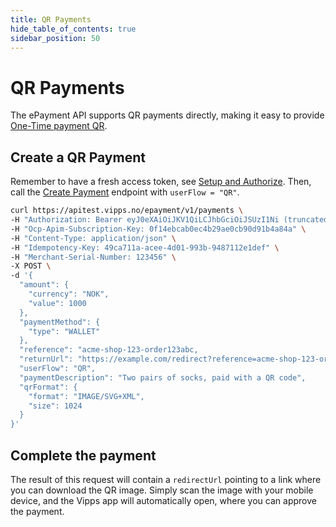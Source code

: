 ```yaml
---
title: QR Payments
hide_table_of_contents: true
sidebar_position: 50
---
```



# QR Payments

The ePayment API supports QR payments directly, making it easy to provide
[One-Time payment QR](https://developer.vippsmobilepay.com/docs/vipps-solutions/qr-code-print).

## Create a QR Payment

Remember to have a fresh access token, see
[Setup and Authorize](../quick-start.md#step-1---setup).
Then, call the [Create Payment][create-payment-endpoint] endpoint with `userFlow = "QR"`.

```bash
curl https://apitest.vipps.no/epayment/v1/payments \
-H "Authorization: Bearer eyJ0eXAiOiJKV1QiLCJhbGciOiJSUzI1Ni (truncated)" \
-H "Ocp-Apim-Subscription-Key: 0f14ebcab0ec4b29ae0cb90d91b4a84a" \
-H "Content-Type: application/json" \
-H "Idempotency-Key: 49ca711a-acee-4d01-993b-9487112e1def" \
-H "Merchant-Serial-Number: 123456" \
-X POST \
-d '{
  "amount": {
    "currency": "NOK",
    "value": 1000
  },
  "paymentMethod": {
    "type": "WALLET"
  },
  "reference": "acme-shop-123-order123abc,
  "returnUrl": "https://example.com/redirect?reference=acme-shop-123-order123abc",
  "userFlow": "QR",
  "paymentDescription": "Two pairs of socks, paid with a QR code",
  "qrFormat": {
    "format": "IMAGE/SVG+XML",
    "size": 1024
  }
}'
```

## Complete the payment

The result of this request will contain a `redirectUrl` pointing to a link where you can download the QR image.
Simply scan the image with your mobile device, and the Vipps app will automatically open, where you can approve the payment.

[create-payment-endpoint]: https://developer.vippsmobilepay.com/api/epayment#tag/CreatePayments/operation/createPayment
